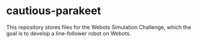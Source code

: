 # cautious-parakeet
This repository stores files for the Webots Simulation Challenge, which the goal is to develop a line-follower robot on Webots.
